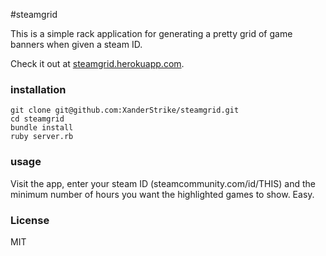 #steamgrid

This is a simple rack application for generating a pretty grid of game banners when given a steam ID.

Check it out at [steamgrid.herokuapp.com](http://steamgrid.herokuapp.com).

### installation

    git clone git@github.com:XanderStrike/steamgrid.git
    cd steamgrid
    bundle install
    ruby server.rb

### usage

Visit the app, enter your steam ID (steamcommunity.com/id/THIS) and the minimum number of hours you want the highlighted games to show. Easy.

### License

MIT